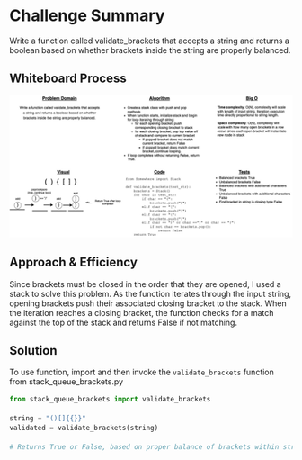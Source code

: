 # Challenge Summary

Write a function called validate_brackets that accepts a string and returns a boolean based on whether brackets inside the string are properly balanced.

## Whiteboard Process

![stack_queue_brackets_wb](stack-queue-brackets.jpg)

## Approach & Efficiency

Since brackets must be closed in the order that they are opened, I used a stack to solve this problem. As the function iterates through the input string, opening brackets push their associated closing bracket to the stack. When the iteration reaches a closing bracket, the function checks for a match against the top of the stack and returns False if not matching.

## Solution

To use function, import and then invoke the `validate_brackets` function from stack_queue_brackets.py

```Python
from stack_queue_brackets import validate_brackets

string = "()[]{{}}"
validated = validate_brackets(string)

# Returns True or False, based on proper balance of brackets within string
```
